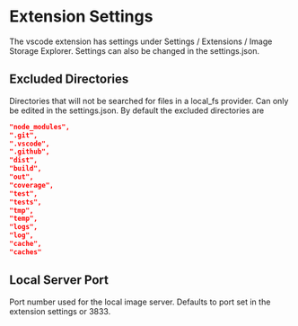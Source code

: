 # Extension Settings

The vscode extension has settings under Settings / Extensions / Image Storage Explorer. Settings can also be changed in the settings.json.

## Excluded Directories

Directories that will not be searched for files in a local_fs provider. Can only be edited in the settings.json. By default the excluded directories are

```json
"node_modules",
".git",
".vscode",
".github",
"dist",
"build",
"out",
"coverage",
"test",
"tests",
"tmp",
"temp",
"logs",
"log",
"cache",
"caches"
```

## Local Server Port

Port number used for the local image server. Defaults to port set in the extension settings or 3833.
